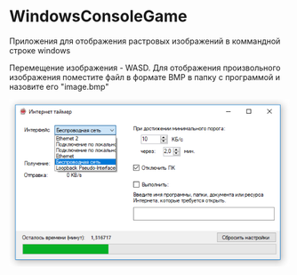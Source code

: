 # WindowsConsoleGame

Приложения для отображения растровых изображений в коммандной строке windows

Перемещение изображения - WASD.
Для отображения произвольного изображения поместите файл в формате BMP в папку с программой и назовите его "image.bmp"

![Иллюстрация к проекту](https://github.com/MaxMls/WindowsConsoleGame/blob/master/readme/%D0%A1%D0%BD%D0%B8%D0%BC%D0%BE%D0%BA2.PNG)

